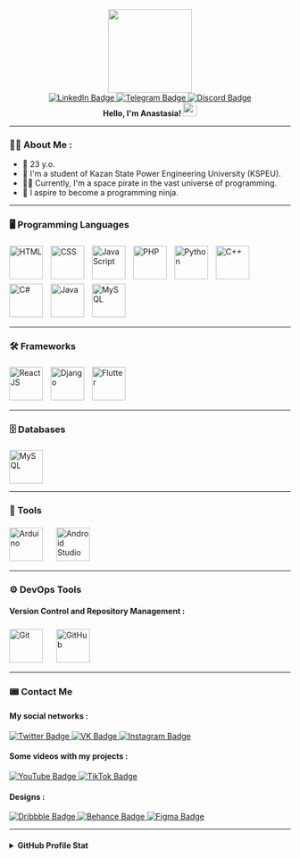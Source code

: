 <div id="header" align="center">
  <img src="https://media.giphy.com/media/unQ3IJU2RG7DO/giphy.gif" width="150"/>
</div>

<div id="badges" align="center">
  <a href="https://www.linkedin.com/in/anastasia-cheremisova-ba692a2b6/">
    <img src="https://img.shields.io/badge/-linkedin-%230A66C2?style=for-the-badge&logo=linkedin&logoColor=white" alt="LinkedIn Badge"/>
  </a>

  <a href="https://t.me/space13pirate">
    <img src="https://img.shields.io/badge/-Telegram-%2326A5E4?style=for-the-badge&logo=Telegram&logoColor=white" alt="Telegram Badge"/>
  </a>

  <a href="https://discord.gg/RHH9qHZJ">
    <img src="https://img.shields.io/badge/-discord-%235865F2?style=for-the-badge&logo=discord&logoColor=white" alt="Discord Badge"/>
  </a>
</div>

<div id="header" align="center">
  <b> Hello, I'm Anastasia! </b>
  <img src="https://media.giphy.com/media/hvRJCLFzcasrR4ia7z/giphy.gif" width="25px"/>
</div>

---

### :woman_technologist: About Me :

- :ghost: 23 y.o.
- :ledger: I'm a student of Kazan State Power Engineering University (KSPEU).
- :pirate_flag: Currently, I'm a space pirate in the vast universe of programming.
- :ninja: I aspire to become a programming ninja.

---

### :desktop_computer: Programming Languages

<div id="devicon"> 
  <img src="https://cdn.jsdelivr.net/gh/devicons/devicon@latest/icons/html5/html5-original-wordmark.svg" title="HTML" alt="HTML" width="60" height="60" style="margin: 5px 10px 0px 0px;">
  <img src="https://cdn.jsdelivr.net/gh/devicons/devicon@latest/icons/css3/css3-original-wordmark.svg" title="CSS" alt="CSS" width="60" height="60" style="margin: 5px 10px 0px 0px;">
  <img src="https://cdn.jsdelivr.net/gh/devicons/devicon@latest/icons/javascript/javascript-original.svg" title="JavaScript" alt="JavaScript" width="60" height="60" style="margin: 5px 10px 0px 0px;">
  <img src="https://cdn.jsdelivr.net/gh/devicons/devicon@latest/icons/php/php-original.svg" title="PHP" alt="PHP" width="60" height="60" style="margin: 5px 10px 0px 0px;">
  <img src="https://cdn.jsdelivr.net/gh/devicons/devicon@latest/icons/python/python-original-wordmark.svg" title="Python" alt="Python" width="60" height="60" style="margin: 5px 10px 0px 0px;">
  <img src="https://cdn.jsdelivr.net/gh/devicons/devicon@latest/icons/cplusplus/cplusplus-original.svg" title="C++" alt="C++" width="60" height="60" style="margin: 5px 10px 0px 0px;">
  <img src="https://cdn.jsdelivr.net/gh/devicons/devicon@latest/icons/csharp/csharp-original.svg"  title="C#" alt="C#" width="60" height="60" style="margin: 5px 10px 0px 0px;">
  <img src="https://cdn.jsdelivr.net/gh/devicons/devicon@latest/icons/java/java-original-wordmark.svg" title="Java" alt="Java" width="60" height="60" style="margin: 5px 10px 0px 0px;">
  <img src="https://cdn.jsdelivr.net/gh/devicons/devicon@latest/icons/dart/dart-original-wordmark.svg" title="MySQL" alt="MySQL" width="60" height="60" style="margin: 5px 10px 0px 0px;">
</div>

---

### :hammer_and_wrench: Frameworks

<div id="devicon"> 
  <img src="https://cdn.jsdelivr.net/gh/devicons/devicon@latest/icons/react/react-original.svg" title="ReactJS" alt="ReactJS" width="60" height="60" style="margin: 5px 10px 0px 0px;">
  <img src="https://cdn.jsdelivr.net/gh/devicons/devicon@latest/icons/django/django-plain.svg" title="Django" alt="Django" width="60" height="60" style="margin: 5px 10px 0px 0px;">
  <img src="https://cdn.jsdelivr.net/gh/devicons/devicon@latest/icons/flutter/flutter-original.svg" title="Flutter" alt="Flutter" width="60" height="60" style="margin: 5px 10px 0px 0px;">
</div>

---

### :file_cabinet: Databases

<div id="devicon">
  <img src="https://cdn.jsdelivr.net/gh/devicons/devicon@latest/icons/mysql/mysql-original-wordmark.svg" title="MySQL" alt="MySQL" width="60" height="60" style="margin: 5px 10px 0px 0px;">
</div>

---

### :toolbox: Tools

<div id="devicon">
  <img src="https://cdn.jsdelivr.net/gh/devicons/devicon@latest/icons/arduino/arduino-original-wordmark.svg" title="Arduino" alt="Arduino" width="60" height="60" style="margin: 5px 20px 0px 0px;">
  <img src="https://cdn.jsdelivr.net/gh/devicons/devicon@latest/icons/androidstudio/androidstudio-original-wordmark.svg" title="Android Studio" alt="Android Studio" width="60" height="60" style="margin: 5px 20px 0px 0px;">
</div>

---

### :gear: DevOps Tools

#### Version Control and Repository Management :

<div id="devicon">
  <img src="https://cdn.jsdelivr.net/gh/devicons/devicon@latest/icons/git/git-original-wordmark.svg" title="Git" alt="Git" width="60" height="60" style="margin: 5px 20px 0px 0px;">
  <img src="https://cdn.jsdelivr.net/gh/devicons/devicon@latest/icons/github/github-original-wordmark.svg" title="GitHub" alt="GitHub" width="60" height="60" style="margin: 5px 20px 0px 0px;">
</div>

---

### :pager: Contact Me

#### My social networks :

<a href="https://twitter.com/north13nastya">
  <img src="https://img.shields.io/badge/-twitter-%23000000?style=for-the-badge&logo=x&logoColor=white" alt="Twitter Badge"/>
</a>

<a href="https://vk.com/north13anastasia">
  <img src="https://img.shields.io/badge/-vk-%230077FF?style=for-the-badge&logo=vk&logoColor=white" alt="VK Badge"/>
</a>

<a href="https://www.instagram.com/north13anastasia">
  <img src="https://img.shields.io/badge/-instagram-%23E4405F?style=for-the-badge&logo=instagram&logoColor=white" alt="Instagram Badge"/>
</a>

#### Some videos with my projects :

<a href="">
  <img src="https://img.shields.io/badge/-youtube-%23FF0000?style=for-the-badge&logo=youtube&logoColor=white" alt="YouTube Badge"/>
</a>

<a href="">
  <img src="https://img.shields.io/badge/-tiktok-%23000000?style=for-the-badge&logo=tiktok&logoColor=white" alt="TikTok Badge"/>
</a>

#### Designs :

<a href="https://dribbble.com/space13pirate">
  <img src="https://img.shields.io/badge/-dribbble-%23EA4C89?style=for-the-badge&logo=dribbble&logoColor=white" alt="Dribbble Badge"/>
</a>

<a href="https://www.behance.net/space13pirate">
  <img src="https://img.shields.io/badge/-behance-%231769FF?style=for-the-badge&logo=behance&logoColor=white" alt="Behance Badge"/>
</a>

<a href="https://www.figma.com/@space13pirate">
  <img src="https://img.shields.io/badge/-figma-%23F24E1E?style=for-the-badge&logo=figma&logoColor=white" alt="Figma Badge"/>
</a>

---

<details>

<summary style="margin-top: 20px;"><b>GitHub Profile Stat</b></summary>

![space13pirate's Streak](http://github-profile-summary-cards.vercel.app/api/cards/profile-details?username=space13pirate&theme=blueberry)

![space13pirate's Streak](https://github-readme-streak-stats.herokuapp.com/?user=space13pirate&theme=blueberry&border_radius=5&hide_border=true&count_private=true)

![space13pirate's Stats](https://github-readme-stats.vercel.app/api?username=space13pirate&theme=blueberry&show_icons=true&border_radius=5&hide_border=true&count_private=true)

![space13pirate's Top Languages](https://github-readme-stats.vercel.app/api/top-langs/?username=space13pirate&theme=blueberry&show_icons=true&border_radius=5&hide_border=true&layout=compact)

</details>

